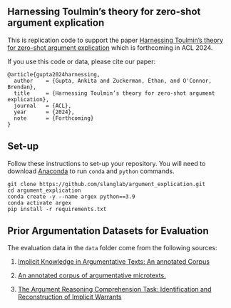 ## Harnessing Toulmin’s theory for zero-shot argument explication

This is replication code to support the paper <a href="https://ankitaiisc.github.io/images/ArgEx_ACL_2024.pdf">Harnessing Toulmin’s theory for zero-shot argument explication</a> which is forthcoming in ACL 2024.

If you use this code or data, please cite our paper:
```
@article{gupta2024harnessing,
  author    = {Gupta, Ankita and Zuckerman, Ethan, and O'Connor, Brendan},
  title     = {Harnessing Toulmin’s theory for zero-shot argument explication},
  journal   = {ACL},
  year      = {2024},
  note      = {Forthcoming}
}
```

## Set-up
Follow these instructions to set-up your repository. You will need to download <a href="https://www.anaconda.com/">Anaconda</a> to run ```conda``` and ```python``` commands.

```
git clone https://github.com/slanglab/argument_explication.git
cd argument_explication
conda create -y --name argex python==3.9
conda activate argex
pip install -r requirements.txt
```


## Prior Argumentation Datasets for Evaluation
The evaluation data in the ```data``` folder come from the following sources:

1. <a href="https://github.com/maria-becker/IKAT-EN/tree/master/corpus">Implicit Knowledge in Argumentative Texts: An annotated Corpus</a>

2. <a href="https://github.com/peldszus/arg-microtexts">An annotated corpus of argumentative microtexts.</a>

3. <a href="https://github.com/UKPLab/argument-reasoning-comprehension-task">The Argument Reasoning Comprehension Task: Identification and Reconstruction of Implicit Warrants</a>

